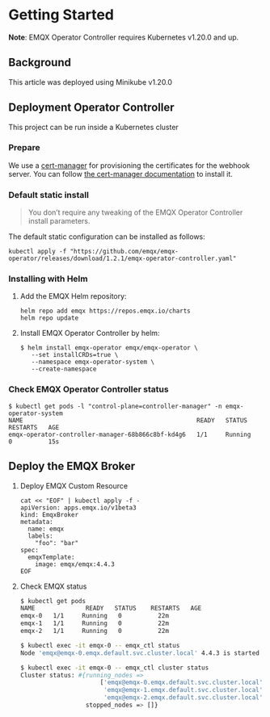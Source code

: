 # Getting Started

**Note**: EMQX Operator Controller requires Kubernetes v1.20.0 and up.

## Background

This article was deployed using Minikube v1.20.0

## Deployment Operator Controller

This project can be run inside a Kubernetes cluster

### Prepare

We use a [cert-manager](https://github.com/jetstack/cert-manager) for provisioning the certificates for the webhook server. You can follow [the cert-manager documentation](https://cert-manager.io/docs/installation/) to install it.

### Default static install

> You don’t require any tweaking of the EMQX Operator Controller install parameters.

The default static configuration can be installed as follows:

```shell
kubectl apply -f "https://github.com/emqx/emqx-operator/releases/download/1.2.1/emqx-operator-controller.yaml"
```

### Installing with Helm

1. Add the EMQX Helm repository:

   ```
   helm repo add emqx https://repos.emqx.io/charts
   helm repo update
   ```

2. Install EMQX Operator Controller by helm:

   ```
   $ helm install emqx-operator emqx/emqx-operator \
      --set installCRDs=true \
      --namespace emqx-operator-system \
      --create-namespace
   ```

### Check EMQX Operator Controller status

   ```shell
   $ kubectl get pods -l "control-plane=controller-manager" -n emqx-operator-system
   NAME                                                READY   STATUS    RESTARTS   AGE
   emqx-operator-controller-manager-68b866c8bf-kd4g6   1/1     Running   0          15s
   ```

## Deploy the EMQX Broker

1. Deploy EMQX Custom Resource

   ```
   cat << "EOF" | kubectl apply -f -
   apiVersion: apps.emqx.io/v1beta3
   kind: EmqxBroker
   metadata:
     name: emqx
     labels:
       "foo": "bar"
   spec:
     emqxTemplate:
       image: emqx/emqx:4.4.3
   EOF
   ```

2. Check EMQX status

   ```bash
   $ kubectl get pods
   NAME              READY   STATUS    RESTARTS   AGE
   emqx-0   1/1     Running   0          22m
   emqx-1   1/1     Running   0          22m
   emqx-2   1/1     Running   0          22m

   $ kubectl exec -it emqx-0 -- emqx_ctl status
   Node 'emqx@emqx-0.emqx.default.svc.cluster.local' 4.4.3 is started

   $ kubectl exec -it emqx-0 -- emqx_ctl cluster status
   Cluster status: #{running_nodes =>
                         ['emqx@emqx-0.emqx.default.svc.cluster.local',
                          'emqx@emqx-1.emqx.default.svc.cluster.local',
                          'emqx@emqx-2.emqx.default.svc.cluster.local'],
                     stopped_nodes => []}
   ```